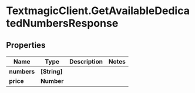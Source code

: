 # TextmagicClient.GetAvailableDedicatedNumbersResponse

## Properties
Name | Type | Description | Notes
------------ | ------------- | ------------- | -------------
**numbers** | **[String]** |  | 
**price** | **Number** |  | 



